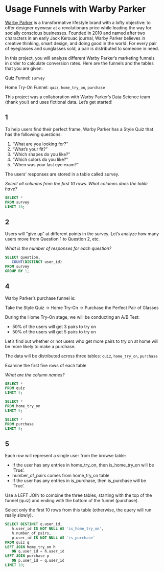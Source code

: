 # Usage Funnels with Warby Parker

[Warby Parker](https://www.warbyparker.com/) is a transformative lifestyle brand with a lofty objective: to offer designer eyewear at a revolutionary price while leading the way for socially conscious businesses. Founded in 2010 and named after two characters in an early Jack Kerouac journal, Warby Parker believes in creative thinking, smart design, and doing good in the world. For every pair of eyeglasses and sunglasses sold, a pair is distributed to someone in need.

In this project, you will analyze different Warby Parker’s marketing funnels in order to calculate conversion rates. Here are the funnels and the tables that you are given:

Quiz Funnel: `survey`

Home Try-On Funnel: `quiz`, `home_try_on`, `purchase`

This project was a collaboration with Warby Parker’s Data Science team (thank you!) and uses fictional data. Let’s get started!

## 1

To help users find their perfect frame, Warby Parker has a Style Quiz that has the following questions:

1. “What are you looking for?”
1. “What’s your fit?”
1. “Which shapes do you like?”
1. “Which colors do you like?”
1. “When was your last eye exam?”

The users’ responses are stored in a table called survey. 

*Select all columns from the first 10 rows. What columns does the table have?*

``` sql
SELECT *
FROM survey
LIMIT 10;
```

## 2

Users will “give up” at different points in the survey. Let’s analyze how many users move from Question 1 to Question 2, etc.

*What is the number of responses for each question?*

``` sql
SELECT question,
   COUNT(DISTINCT user_id)
FROM survey
GROUP BY 1;
```

## 4

Warby Parker’s purchase funnel is:

Take the Style Quiz → Home Try-On → Purchase the Perfect Pair of Glasses

During the Home Try-On stage, we will be conducting an A/B Test:

- 50% of the users will get 3 pairs to try on
- 50% of the users will get 5 pairs to try on

Let’s find out whether or not users who get more pairs to try on at home will be more likely to make a purchase.

The data will be distributed across three tables: `quiz`, `home_try_on`, `purchase`

Examine the first five rows of each table

*What are the column names?*

``` sql
SELECT *
FROM quiz
LIMIT 5;

SELECT *
FROM home_try_on
LIMIT 5;

SELECT *
FROM purchase
LIMIT 5;
```

## 5

Each row will represent a single user from the browse table:

- If the user has any entries in home_try_on, then is_home_try_on will be ‘True’.
- number_of_pairs comes from home_try_on table
- If the user has any entries in is_purchase, then is_purchase will be ‘True’.

Use a LEFT JOIN to combine the three tables, starting with the top of the funnel (quiz) and ending with the bottom of the funnel (purchase).

Select only the first 10 rows from this table (otherwise, the query will run really slowly).

``` sql
SELECT DISTINCT q.user_id,
   h.user_id IS NOT NULL AS 'is_home_try_on',
   h.number_of_pairs,
   p.user_id IS NOT NULL AS 'is_purchase'
FROM quiz q
LEFT JOIN home_try_on h
   ON q.user_id = h.user_id
LEFT JOIN purchase p
   ON p.user_id = q.user_id
LIMIT 10;
```